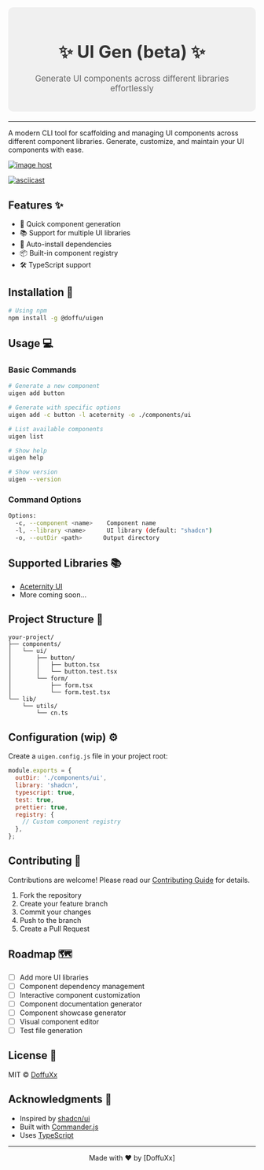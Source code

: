 <div style="text-align: center; padding: 20px; background-color: #f0f0f0; border-radius: 10px; margin-bottom: 20px;">
  <h1 style="font-size: 2.5em; color: #333;">✨ UI Gen (beta) ✨</h1>
  <p style="font-size: 1.2em; color: #666;">Generate UI components across different libraries effortlessly</p>
</div>

---
A modern CLI tool for scaffolding and managing UI components across different component libraries. Generate, customize, and maintain your UI components with ease.

<a href="https://imgbox.com/Rtx5hiZ3" target="_blank"><img src="https://thumbs2.imgbox.com/dd/72/Rtx5hiZ3_t.png" alt="image host"/></a>

[![asciicast](https://asciinema.org/a/lGeMMYyKeISbAIvdlbXJrDNwU.svg)](https://asciinema.org/a/lGeMMYyKeISbAIvdlbXJrDNwU)

## Features ✨

- 🚀 Quick component generation
- 📚 Support for multiple UI libraries
- 🔄 Auto-install dependencies
- 📦 Built-in component registry
- 🛠 TypeScript support

## Installation 🔧


```bash
# Using npm
npm install -g @doffu/uigen
```

## Usage 💻

### Basic Commands

```bash
# Generate a new component
uigen add button

# Generate with specific options
uigen add -c button -l aceternity -o ./components/ui

# List available components
uigen list

# Show help
uigen help

# Show version
uigen --version
```

### Command Options

```bash
Options:
  -c, --component <name>    Component name
  -l, --library <name>      UI library (default: "shadcn")
  -o, --outDir <path>      Output directory
```

## Supported Libraries 📚

- [Aceternity UI](https://ui.aceternity.com/)
- More coming soon...

## Project Structure 📁

```
your-project/
├── components/
│   └── ui/
│       ├── button/
│       │   ├── button.tsx
│       │   └── button.test.tsx
│       └── form/
│           ├── form.tsx
│           └── form.test.tsx
└── lib/
    └── utils/
        └── cn.ts
```

## Configuration (wip) ⚙️

Create a `uigen.config.js` file in your project root:

```javascript
module.exports = {
  outDir: './components/ui',
  library: 'shadcn',
  typescript: true,
  test: true,
  prettier: true,
  registry: {
    // Custom component registry
  },
};
```

## Contributing 🤝

Contributions are welcome! Please read our [Contributing Guide](CONTRIBUTING.md) for details.

1. Fork the repository
2. Create your feature branch
3. Commit your changes
4. Push to the branch
5. Create a Pull Request

## Roadmap 🗺️

- [ ] Add more UI libraries
- [ ] Component dependency management
- [ ] Interactive component customization
- [ ] Component documentation generator
- [ ] Component showcase generator
- [ ] Visual component editor
- [ ] Test file generation

## License 📄

MIT © [DoffuXx](https://github.com/DoffuXx)

## Acknowledgments 🙏

- Inspired by [shadcn/ui](https://ui.shadcn.com/)
- Built with [Commander.js](https://github.com/tj/commander.js/)
- Uses [TypeScript](https://www.typescriptlang.org/)

---

<p align="center">Made with ❤️ by [DoffuXx] </p>
